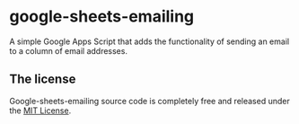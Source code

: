 # google-sheets-emailing
A simple Google Apps Script that adds the functionality of sending an email to a column of email addresses.

## The license
Google-sheets-emailing source code is completely free and released under the [MIT License](https://github.com/IOAyman/google-sheets-emailing/master/LICENSE).
